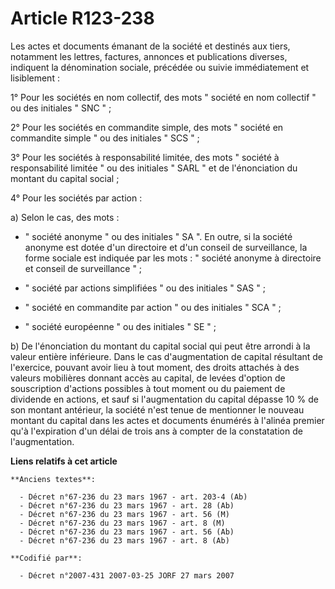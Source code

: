 # Article R123-238

Les actes et documents émanant de la société et destinés aux tiers, notamment les lettres, factures, annonces et publications
diverses, indiquent la dénomination sociale, précédée ou suivie immédiatement et lisiblement :

1° Pour les sociétés en nom collectif, des mots " société en nom collectif " ou des initiales " SNC " ;

2° Pour les sociétés en commandite simple, des mots " société en commandite simple " ou des initiales " SCS " ;

3° Pour les sociétés à responsabilité limitée, des mots " société à responsabilité limitée " ou des initiales " SARL " et de
l'énonciation du montant du capital social ;

4° Pour les sociétés par action :

a) Selon le cas, des mots :

- " société anonyme " ou des initiales " SA ". En outre, si la société anonyme est dotée d'un directoire et d'un conseil de
surveillance, la forme sociale est indiquée par les mots : " société anonyme à directoire et conseil de surveillance " ;

- " société par actions simplifiées " ou des initiales " SAS " ;

- " société en commandite par action " ou des initiales " SCA " ;

- " société européenne " ou des initiales " SE " ;

b) De l'énonciation du montant du capital social qui peut être arrondi à la valeur entière inférieure. Dans le cas
d'augmentation de capital résultant de l'exercice, pouvant avoir lieu à tout moment, des droits attachés à des valeurs
mobilières donnant accès au capital, de levées d'option de souscription d'actions possibles à tout moment ou du paiement de
dividende en actions, et sauf si l'augmentation du capital dépasse 10 % de son montant antérieur, la société n'est tenue de
mentionner le nouveau montant du capital dans les actes et documents énumérés à l'alinéa premier qu'à l'expiration d'un délai
de trois ans à compter de la constatation de l'augmentation.

**Liens relatifs à cet article**

	**Anciens textes**:

	  - Décret n°67-236 du 23 mars 1967 - art. 203-4 (Ab)
	  - Décret n°67-236 du 23 mars 1967 - art. 28 (Ab)
	  - Décret n°67-236 du 23 mars 1967 - art. 56 (M)
	  - Décret n°67-236 du 23 mars 1967 - art. 8 (M)
	  - Décret n°67-236 du 23 mars 1967 - art. 56 (Ab)
	  - Décret n°67-236 du 23 mars 1967 - art. 8 (Ab)

	**Codifié par**:

	  - Décret n°2007-431 2007-03-25 JORF 27 mars 2007
